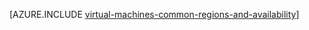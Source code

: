 <properties
   pageTitle="Περιοχές και τη διαθεσιμότητα για ΣΠΣ Linux | Microsoft Azure"
   description="Μάθετε σχετικά με τις περιοχές και διαθεσιμότητα δυνατοτήτων για την εκτέλεση Linux εικονικές μηχανές στο Azure"
   services="virtual-machines-linux"
   documentationCenter=""
   authors="iainfoulds"
   manager="timlt"
   editor=""/>

<tags
   ms.service="virtual-machines-linux"
   ms.devlang="na"
   ms.topic="article"
   ms.tgt_pltfrm="vm-linux"
   ms.workload="infrastructure-services"
   ms.date="10/10/2016"
   ms.author="iainfou"/>

[AZURE.INCLUDE [virtual-machines-common-regions-and-availability](../../includes/virtual-machines-common-regions-and-availability.md)]